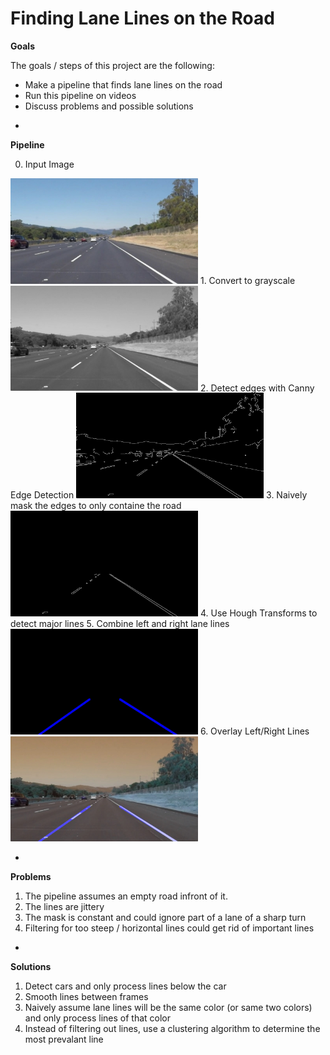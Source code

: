 # **Finding Lane Lines on the Road** 



**Goals**

The goals / steps of this project are the following:
* Make a pipeline that finds lane lines on the road
* Run this pipeline on videos
* Discuss problems and possible solutions

-
**Pipeline**

0. Input Image 
<img src="test_images/solidWhiteRight.jpg" width="300">
1. Convert to grayscale
<img src="pipeline_images/grayscale.jpg" width="300">
2. Detect edges with Canny Edge Detection 
<img src="pipeline_images/edges.jpg" width="300">
3. Naively mask the edges to only containe the road
<img src="pipeline_images/masked_edges.jpg" width="300">
4. Use Hough Transforms to detect major lines
5. Combine left and right lane lines
<img src="pipeline_images/major_lines.jpg" width="300">
6. Overlay Left/Right Lines
<img src="pipeline_images/lines_overlayed.jpg" width="300">

-
**Problems**

1. The pipeline assumes an empty road infront of it.
2. The lines are jittery
3. The mask is constant and could ignore part of a lane of a sharp turn
4. Filtering for too steep / horizontal lines could get rid of important lines

-
**Solutions**

1. Detect cars and only process lines below the car
2. Smooth lines between frames
3. Naively assume lane lines will be the same color (or same two colors) and only process lines of that color
4. Instead of filtering out lines, use a clustering algorithm to determine the most prevalant line

